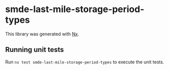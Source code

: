 # smde-last-mile-storage-period-types

This library was generated with [Nx](https://nx.dev).

## Running unit tests

Run `nx test smde-last-mile-storage-period-types` to execute the unit tests.
